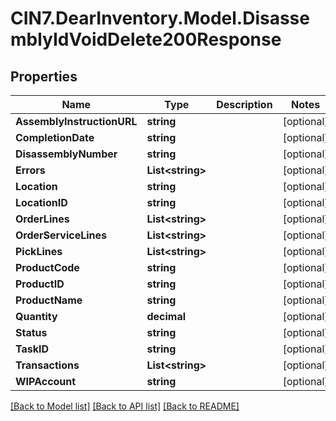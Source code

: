 # CIN7.DearInventory.Model.DisassemblyIdVoidDelete200Response

## Properties

| Name                       | Type                   | Description | Notes      |
| -------------------------- | ---------------------- | ----------- | ---------- |
| **AssemblyInstructionURL** | **string**             |             | [optional] |
| **CompletionDate**         | **string**             |             | [optional] |
| **DisassemblyNumber**      | **string**             |             | [optional] |
| **Errors**                 | **List&lt;string&gt;** |             | [optional] |
| **Location**               | **string**             |             | [optional] |
| **LocationID**             | **string**             |             | [optional] |
| **OrderLines**             | **List&lt;string&gt;** |             | [optional] |
| **OrderServiceLines**      | **List&lt;string&gt;** |             | [optional] |
| **PickLines**              | **List&lt;string&gt;** |             | [optional] |
| **ProductCode**            | **string**             |             | [optional] |
| **ProductID**              | **string**             |             | [optional] |
| **ProductName**            | **string**             |             | [optional] |
| **Quantity**               | **decimal**            |             | [optional] |
| **Status**                 | **string**             |             | [optional] |
| **TaskID**                 | **string**             |             | [optional] |
| **Transactions**           | **List&lt;string&gt;** |             | [optional] |
| **WIPAccount**             | **string**             |             | [optional] |

[[Back to Model list]](../README.md#documentation-for-models) [[Back to API list]](../README.md#documentation-for-api-endpoints) [[Back to README]](../README.md)
